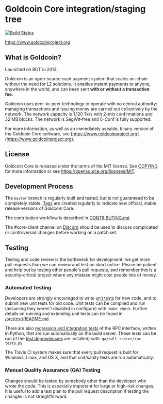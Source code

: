 Goldcoin Core integration/staging tree
=====================================

[![Build Status](https://travis-ci.org/goldcoin/goldcoin.svg?branch=goldcoin-master)](https://travis-ci.org/goldcoin/goldcoin)

https://www.goldcoinproject.org

What is Goldcoin?
----------------
Launched on BCT in 2013. 

Goldcoin is an open-source cash payment system that scales on-chain without the need for L2 solutions. It enables instant payments to 
anyone, anywhere in the world, and can been sent **with or without a transaction fee**.

Goldcoin uses peer-to-peer technology to operate with no central authority: managing transactions 
and issuing money are carried out collectively by the network. The network capacity is 1,120 Tx/s with 2-min 
confirmations and 32 MB blocks. The network is SegWit-free and 0-Conf is fully supported.

For more information, as well as an immediately useable, binary version of
the Goldcoin Core software, see [https://www.goldcoinproject.org](https://www.goldcoinproject.org).

License
-------

Goldcoin Core is released under the terms of the MIT license. See [COPYING](COPYING) for more
information or see https://opensource.org/licenses/MIT.

Development Process
-------------------

The `master` branch is regularly built and tested, but is not guaranteed to be
completely stable. [Tags](https://github.com/goldcoin/goldcoin/tags) are created
regularly to indicate new official, stable release versions of Goldcoin Core.

The contribution workflow is described in [CONTRIBUTING.md](CONTRIBUTING.md).

The #core-client channel on [Discord](https://discord.me/goldcoin)
should be used to discuss complicated or controversial changes before working
on a patch set.

Testing
-------

Testing and code review is the bottleneck for development; we get more pull
requests than we can review and test on short notice. Please be patient and help out by testing
other people's pull requests, and remember this is a security-critical project where any mistake might cost people
lots of money.

### Automated Testing

Developers are strongly encouraged to write [unit tests](src/test/README.md) for new code, and to
submit new unit tests for old code. Unit tests can be compiled and run
(assuming they weren't disabled in configure) with: `make check`. Further details on running
and extending unit tests can be found in [/src/test/README.md](/src/test/README.md).

There are also [regression and integration tests](/qa) of the RPC interface, written
in Python, that are run automatically on the build server.
These tests can be run (if the [test dependencies](/qa) are installed) with: `qa/pull-tester/rpc-tests.py`

The Travis CI system makes sure that every pull request is built for Windows, Linux, and OS X, and that unit/sanity tests are run automatically.

### Manual Quality Assurance (QA) Testing

Changes should be tested by somebody other than the developer who wrote the
code. This is especially important for large or high-risk changes. It is useful
to add a test plan to the pull request description if testing the changes is
not straightforward.
